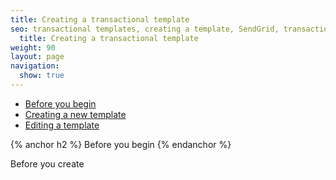 ```yaml
---
title: Creating a transactional template
seo: transactional templates, creating a template, SendGrid, transactional email
  title: Creating a transactional template
weight: 90
layout: page
navigation:
  show: true
---
```


- [Before you begin](#-Before-you-begin)
- [Creating a new template](#-Creating-a-new-template)
- [Editing a template](#-Editing-a-template)

{% anchor h2 %}
Before you begin
{% endanchor %}

Before you create